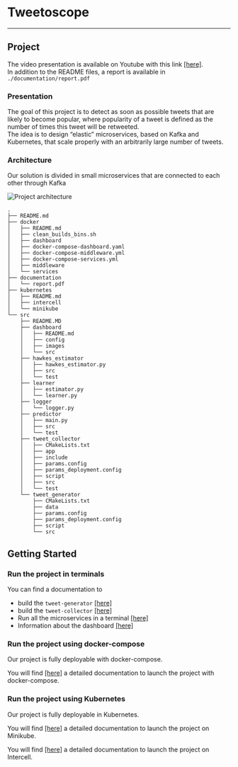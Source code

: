 # Tweetoscope
--- 
## Project
The video presentation is available on Youtube with this link <a href="https://youtu.be/lFV9WzjWQNY" title="youtube_presentation">[here]</a>.  
In addition to the README files, a report is available in `./documentation/report.pdf`
### Presentation
The goal of this project is to detect as soon as possible tweets that are likely to become popular, where popularity of a tweet is defined as the number of times this tweet will be retweeted.  
The idea is to design “elastic” microservices, based on Kafka and Kubernetes, that scale properly with an arbitrarily large number of tweets. 
### Architecture
Our solution is divided in small microservices that are connected to each other through Kafka 

<img src="https://pennerath.pages.centralesupelec.fr/tweetoscope/graphviz-images/ead74cb4077631acad74606a761525fe2a3228c1.svg" alt="Project architecture"/>  

```
.  
├── README.md  
├── docker  
│   ├── README.md  
│   ├── clean_builds_bins.sh  
│   ├── dashboard  
│   ├── docker-compose-dashboard.yaml  
│   ├── docker-compose-middleware.yml  
│   ├── docker-compose-services.yml  
│   ├── middleware  
│   └── services  
├── documentation  
│   └── report.pdf  
├── kubernetes  
│   ├── README.md  
│   ├── intercell  
│   └── minikube  
└── src
    ├── README.MD
    ├── dashboard
    │   ├── README.md
    │   ├── config
    │   ├── images
    │   └── src
    ├── hawkes_estimator
    │   ├── hawkes_estimator.py
    │   ├── src
    │   └── test
    ├── learner
    │   ├── estimator.py
    │   └── learner.py
    ├── logger
    │   └── logger.py
    ├── predictor
    │   ├── main.py
    │   ├── src
    │   └── test
    ├── tweet_collector
    │   ├── CMakeLists.txt
    │   ├── app
    │   ├── include
    │   ├── params.config
    │   ├── params_deployment.config
    │   ├── script
    │   ├── src
    │   └── test
    └── tweet_generator
        ├── CMakeLists.txt
        ├── data
        ├── params.config
        ├── params_deployment.config
        ├── script
        └── src  
```

## Getting Started 

### Run the project in terminals 

You can find a documentation to
- build the `tweet-generator` <a href="https://gitlab-student.centralesupelec.fr/2018colombod/tweetoscope_2021_06/-/tree/master/src#build-tweet-generator" title="tweet-generator-build">[here]</a>
- build the `tweet-collector` <a href="https://gitlab-student.centralesupelec.fr/2018colombod/tweetoscope_2021_06/-/tree/master/src#build-tweet-collector" title="tweet-generator-build">[here]</a>
- Run all the microservices in a terminal <a href="https://gitlab-student.centralesupelec.fr/2018colombod/tweetoscope_2021_06/-/tree/master/src#run-the-different-microservices-a-terminal" title="run-microservices">[here]</a>
- Information about the dashboard <a href="https://gitlab-student.centralesupelec.fr/2018colombod/tweetoscope_2021_06/-/tree/22-final-documentation-ameliorations/src/dashboard#dashboard" title="dashboard-info">[here]</a>

### Run the project using docker-compose
Our project is fully deployable with docker-compose.  

You will find <a href="https://gitlab-student.centralesupelec.fr/2018colombod/tweetoscope_2021_06/-/blob/master/docker/README.md#run-the-pipeline-with-docker-compose" title="docker-compose">[here]</a> a detailed documentation to launch the project with docker-compose.

### Run the project using Kubernetes
Our project is fully deployable in Kubernetes.  

You will find <a href="https://gitlab-student.centralesupelec.fr/2018colombod/tweetoscope_2021_06/-/tree/master/kubernetes#on-minikube" title="docker-compose">[here]</a> a detailed documentation to launch the project on Minikube.  

You will find <a href="https://gitlab-student.centralesupelec.fr/2018colombod/tweetoscope_2021_06/-/tree/master/kubernetes#on-intercell" title="docker-compose">[here]</a> a detailed documentation to launch the project on Intercell.


